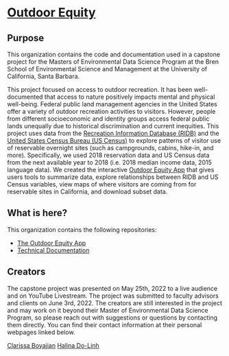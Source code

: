 # [Outdoor Equity](https://bren.ucsb.edu/projects/visualizing-visitor-use-trends-california-campsites-explore-equitable-access)

## Purpose

This organization contains the code and documentation used in a capstone project for the Masters of Environmental Data Science Program at the Bren School of Environmental Science and Management at the University of California, Santa Barbara. 

This project focused on access to outdoor recreation. It has been well-documented that access to nature positively impacts mental and physical well-being. Federal public land management agencies in the United States offer a variety of outdoor recreation activities to visitors. However, people from different socioeconomic and identity groups access federal public lands unequally due to historical discrimination and current inequities. This project uses data from the [Recreation Information Database (RIDB)](https://ridb.recreation.gov/landing) and the [United States Census Bureau (US Census)](https://www.census.gov/data.html) to explore patterns of visitor use of reservable overnight sites (such as campgrounds, cabins, hike-in, and more). Specifically, we used 2018 reservation data and US Census data from the next available year to 2018 (i.e. 2018 median income data, 2015 language data). We created the interactive [Outdoor Equity App](https://shinyapps.bren.ucsb.edu/oe_app/) that gives users tools to summarize data, explore relationships between RIDB and US Census variables, view maps of where visitors are coming from for reservable sites in California, and download subset data.

## What is here?

This organization contains the following repositories:
- [The Outdoor Equity App](https://github.com/outdoor-equity/outdoor-equity)
- [Technical Documentation](https://github.com/outdoor-equity/outdoor-equity-tech-doc)

## Creators

The capstone project was presented on May 25th, 2022 to a live audience and on YouTube Livestream. The project was submitted to faculty advisors and clients on June 3rd, 2022. The creators are still interested in the project and may work on it beyond their Master of Environmental Data Science Program, so please reach out with suggestions or questions by contacting them directly. You can find their contact information at their personal webpages linked below.

[Clarissa Boyajian](https://cboyajian.github.io/)
[Halina Do-Linh](https://hdolinh.github.io/)
